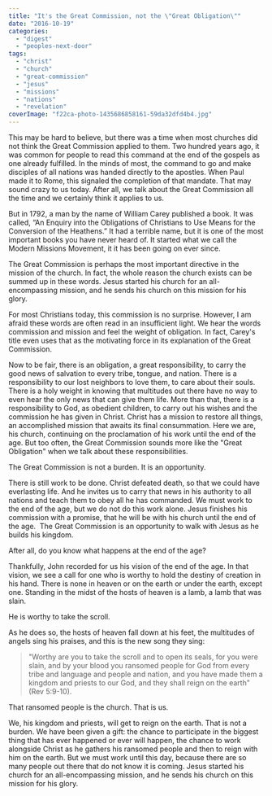 ```yaml
---
title: "It's the Great Commission, not the \"Great Obligation\""
date: "2016-10-19"
categories: 
  - "digest"
  - "peoples-next-door"
tags: 
  - "christ"
  - "church"
  - "great-commission"
  - "jesus"
  - "missions"
  - "nations"
  - "revelation"
coverImage: "f22ca-photo-1435686858161-59da32dfd4b4.jpg"
---
```


This may be hard to believe, but there was a time when most churches did not think the Great Commission applied to them. Two hundred years ago, it was common for people to read this command at the end of the gospels as one already fulfilled. In the minds of most, the command to go and make disciples of all nations was handed directly to the apostles. When Paul made it to Rome, this signaled the completion of that mandate. That may sound crazy to us today. After all, we talk about the Great Commission all the time and we certainly think it applies to us.

But in 1792, a man by the name of William Carey published a book. It was called, “An Enquiry into the Obligations of Christians to Use Means for the Conversion of the Heathens.” It had a terrible name, but it is one of the most important books you have never heard of. It started what we call the Modern Missions Movement, it it has been going on ever since.

The Great Commission is perhaps the most important directive in the mission of the church. In fact, the whole reason the church exists can be summed up in these words. Jesus started his church for an all-encompassing mission, and he sends his church on this mission for his glory.

For most Christians today, this commission is no surprise. However, I am afraid these words are often read in an insufficient light. We hear the words commission and mission and feel the weight of obligation. In fact, Carey's title even uses that as the motivating force in its explanation of the Great Commission.

Now to be fair, there is an obligation, a great responsibility, to carry the good news of salvation to every tribe, tongue, and nation. There is a responsibility to our lost neighbors to love them, to care about their souls. There is a holy weight in knowing that multitudes out there have no way to even hear the only news that can give them life. More than that, there is a responsibility to God, as obedient children, to carry out his wishes and the commission he has given in Christ. Christ has a mission to restore all things, an accomplished mission that awaits its final consummation. Here we are, his church, continuing on the proclamation of his work until the end of the age. But too often, the Great Commission sounds more like the "Great Obligation" when we talk about these responsibilities.

The Great Commission is not a burden. It is an opportunity.

There is still work to be done. Christ defeated death, so that we could have everlasting life. And he invites us to carry that news in his authority to all nations and teach them to obey all he has commanded. We must work to the end of the age, but we do not do this work alone. Jesus finishes his commission with a promise, that he will be with his church until the end of the age.  The Great Commission is an opportunity to walk with Jesus as he builds his kingdom.

After all, do you know what happens at the end of the age?

Thankfully, John recorded for us his vision of the end of the age. In that vision, we see a call for one who is worthy to hold the destiny of creation in his hand. There is none in heaven or on the earth or under the earth, except one. Standing in the midst of the hosts of heaven is a lamb, a lamb that was slain.

He is worthy to take the scroll.

As he does so, the hosts of heaven fall down at his feet, the multitudes of angels sing his praises, and this is the new song they sing:

> "Worthy are you to take the scroll and to open its seals, for you were slain, and by your blood you ransomed people for God from every tribe and language and people and nation, and you have made them a kingdom and priests to our God, and they shall reign on the earth" (Rev 5:9-10).

That ransomed people is the church. That is us.

We, his kingdom and priests, will get to reign on the earth. That is not a burden. We have been given a gift: the chance to participate in the biggest thing that has ever happened or ever will happen, the chance to work alongside Christ as he gathers his ransomed people and then to reign with him on the earth. But we must work until this day, because there are so many people out there that do not know it is coming. Jesus started his church for an all-encompassing mission, and he sends his church on this mission for his glory.
